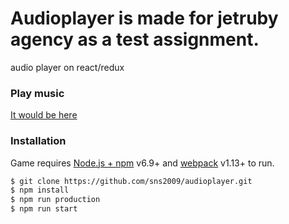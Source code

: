 # Audioplayer is made for jetruby agency as a test assignment.
audio player on react/redux

### Play music
[It would be here](http://audioplayer.zzz.com.ua/new/)
### Installation

Game requires [Node.js + npm](https://nodejs.org/) v6.9+ and [webpack](https://webpack.github.io/) v1.13+ to run.

```sh
$ git clone https://github.com/sns2009/audioplayer.git
$ npm install
$ npm run production
$ npm run start
```